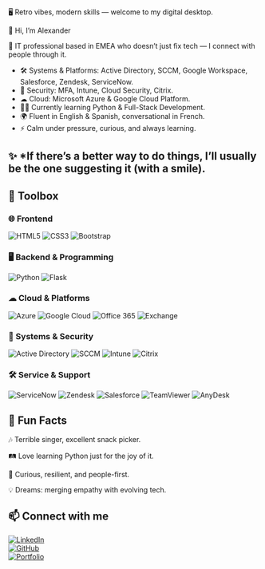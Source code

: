 
🖥 Retro vibes, modern skills — welcome to my digital desktop.

👋 Hi, I’m Alexander

💾 IT professional based in EMEA who doesn’t just fix tech — I connect with people through it.  

- 🛠️ Systems & Platforms: Active Directory, SCCM, Google Workspace, Salesforce, Zendesk, ServiceNow.  
- 🔐 Security: MFA, Intune, Cloud Security, Citrix.  
- ☁ Cloud: Microsoft Azure & Google Cloud Platform.  
- 🧑‍💻 Currently learning Python & Full-Stack Development.  
- 🌍 Fluent in English & Spanish, conversational in French.  
- ⚡ Calm under pressure, curious, and always learning.

 ## ✨ *If there’s a better way to do things, I’ll usually be the one suggesting it (with a smile).


## 🧰 Toolbox

### 🌐 Frontend
![HTML5](https://img.shields.io/badge/HTML5-E34F26?style=for-the-badge&logo=html5&logoColor=white)
![CSS3](https://img.shields.io/badge/CSS3-1572B6?style=for-the-badge&logo=css3&logoColor=white)
![Bootstrap](https://img.shields.io/badge/Bootstrap-7952B3?style=for-the-badge&logo=bootstrap&logoColor=white)

### 🖥️ Backend & Programming
![Python](https://img.shields.io/badge/Python-3776AB?style=for-the-badge&logo=python&logoColor=white)
![Flask](https://img.shields.io/badge/Flask-000000?style=for-the-badge&logo=flask&logoColor=white)

### ☁ Cloud & Platforms
![Azure](https://img.shields.io/badge/Microsoft_Azure-0078D4?style=for-the-badge&logo=microsoftazure&logoColor=white)
![Google Cloud](https://img.shields.io/badge/Google_Cloud-4285F4?style=for-the-badge&logo=googlecloud&logoColor=white)
![Office 365](https://img.shields.io/badge/Office_365-D83B01?style=for-the-badge&logo=microsoftoffice&logoColor=white)
![Exchange](https://img.shields.io/badge/Microsoft_Exchange-0078D4?style=for-the-badge&logo=microsoftexchange&logoColor=white)

### 🔧 Systems & Security
![Active Directory](https://img.shields.io/badge/Active_Directory-003366?style=for-the-badge&logo=windows&logoColor=white)
![SCCM](https://img.shields.io/badge/SCCM-0078D4?style=for-the-badge&logo=windows&logoColor=white)
![Intune](https://img.shields.io/badge/Intune-0078D4?style=for-the-badge&logo=microsoft&logoColor=white)
![Citrix](https://img.shields.io/badge/Citrix-2A2D34?style=for-the-badge&logo=citrix&logoColor=white)

### 🛠 Service & Support
![ServiceNow](https://img.shields.io/badge/ServiceNow-1BB55C?style=for-the-badge&logo=servicenow&logoColor=white)
![Zendesk](https://img.shields.io/badge/Zendesk-03363D?style=for-the-badge&logo=zendesk&logoColor=white)
![Salesforce](https://img.shields.io/badge/Salesforce-00A1E0?style=for-the-badge&logo=salesforce&logoColor=white)
![TeamViewer](https://img.shields.io/badge/TeamViewer-004680?style=for-the-badge&logo=teamviewer&logoColor=white)
![AnyDesk](https://img.shields.io/badge/AnyDesk-EF443B?style=for-the-badge&logo=anydesk&logoColor=white)




## 🎯 Fun Facts

🎶 Terrible singer, excellent snack picker.

🛤️ Love learning Python just for the joy of it.

🌱 Curious, resilient, and people-first.

💡 Dreams: merging empathy with evolving tech.



## 📫 Connect with me

[![LinkedIn](https://img.shields.io/badge/LinkedIn-0A66C2?style=for-the-badge&logo=linkedin&logoColor=white)](https://www.linkedin.com/in/alexanderdarienpinedamartinez/)  
[![GitHub](https://img.shields.io/badge/GitHub-100000?style=for-the-badge&logo=github&logoColor=white)](https://github.com/alexanderdarienpinedamartinez)  
[![Portfolio](https://img.shields.io/badge/Portfolio-5F9272?style=for-the-badge&logo=windowsterminal&logoColor=white)](https://alexanderdarienpinedamartinez.pythonanywhere.com/)  

